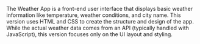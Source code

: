 The Weather App is a front-end user interface that displays basic weather information like temperature, weather conditions, and city name. This version uses HTML and CSS to create the structure and design of the app. While the actual weather data comes from an API (typically handled with JavaScript), this version focuses only on the UI layout and styling.
